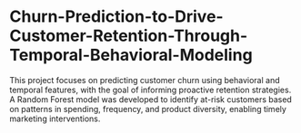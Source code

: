 # Churn-Prediction-to-Drive-Customer-Retention-Through-Temporal-Behavioral-Modeling
This project focuses on predicting customer churn using behavioral and temporal features, with the goal of informing proactive retention strategies. A Random Forest model was developed to identify at-risk customers based on patterns in spending, frequency, and product diversity, enabling timely marketing interventions.
